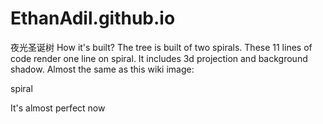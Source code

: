 # EthanAdil.github.io
夜光圣诞树
How it's built?
The tree is built of two spirals. These 11 lines of code render one line on spiral. It includes 3d projection and background shadow.
Almost the same as this wiki image:

spiral

It's almost perfect now
